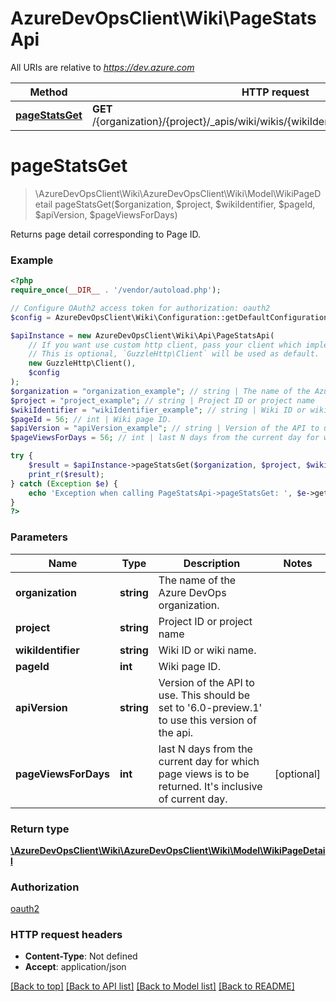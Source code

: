 # AzureDevOpsClient\Wiki\PageStatsApi

All URIs are relative to *https://dev.azure.com*

Method | HTTP request | Description
------------- | ------------- | -------------
[**pageStatsGet**](PageStatsApi.md#pageStatsGet) | **GET** /{organization}/{project}/_apis/wiki/wikis/{wikiIdentifier}/pages/{pageId}/stats | 


# **pageStatsGet**
> \AzureDevOpsClient\Wiki\AzureDevOpsClient\Wiki\Model\WikiPageDetail pageStatsGet($organization, $project, $wikiIdentifier, $pageId, $apiVersion, $pageViewsForDays)



Returns page detail corresponding to Page ID.

### Example
```php
<?php
require_once(__DIR__ . '/vendor/autoload.php');

// Configure OAuth2 access token for authorization: oauth2
$config = AzureDevOpsClient\Wiki\Configuration::getDefaultConfiguration()->setAccessToken('YOUR_ACCESS_TOKEN');

$apiInstance = new AzureDevOpsClient\Wiki\Api\PageStatsApi(
    // If you want use custom http client, pass your client which implements `GuzzleHttp\ClientInterface`.
    // This is optional, `GuzzleHttp\Client` will be used as default.
    new GuzzleHttp\Client(),
    $config
);
$organization = "organization_example"; // string | The name of the Azure DevOps organization.
$project = "project_example"; // string | Project ID or project name
$wikiIdentifier = "wikiIdentifier_example"; // string | Wiki ID or wiki name.
$pageId = 56; // int | Wiki page ID.
$apiVersion = "apiVersion_example"; // string | Version of the API to use.  This should be set to '6.0-preview.1' to use this version of the api.
$pageViewsForDays = 56; // int | last N days from the current day for which page views is to be returned. It's inclusive of current day.

try {
    $result = $apiInstance->pageStatsGet($organization, $project, $wikiIdentifier, $pageId, $apiVersion, $pageViewsForDays);
    print_r($result);
} catch (Exception $e) {
    echo 'Exception when calling PageStatsApi->pageStatsGet: ', $e->getMessage(), PHP_EOL;
}
?>
```

### Parameters

Name | Type | Description  | Notes
------------- | ------------- | ------------- | -------------
 **organization** | **string**| The name of the Azure DevOps organization. |
 **project** | **string**| Project ID or project name |
 **wikiIdentifier** | **string**| Wiki ID or wiki name. |
 **pageId** | **int**| Wiki page ID. |
 **apiVersion** | **string**| Version of the API to use.  This should be set to &#39;6.0-preview.1&#39; to use this version of the api. |
 **pageViewsForDays** | **int**| last N days from the current day for which page views is to be returned. It&#39;s inclusive of current day. | [optional]

### Return type

[**\AzureDevOpsClient\Wiki\AzureDevOpsClient\Wiki\Model\WikiPageDetail**](../Model/WikiPageDetail.md)

### Authorization

[oauth2](../../README.md#oauth2)

### HTTP request headers

 - **Content-Type**: Not defined
 - **Accept**: application/json

[[Back to top]](#) [[Back to API list]](../../README.md#documentation-for-api-endpoints) [[Back to Model list]](../../README.md#documentation-for-models) [[Back to README]](../../README.md)

